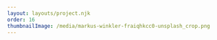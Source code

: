 ```yaml
---
layout: layouts/project.njk
order: 16
thumbnailImage: /media/markus-winkler-fraiqhkcc0-unsplash_crop.png
---
```

